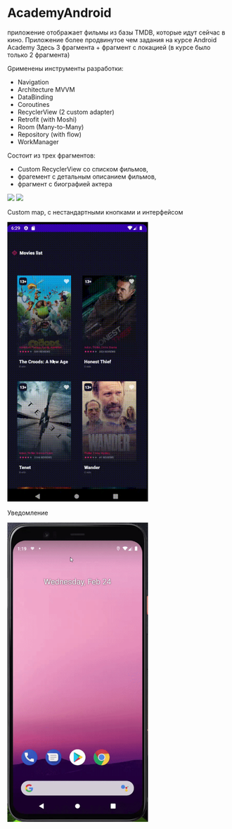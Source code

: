 # AcademyAndroid
приложение отображает фильмы из базы TMDB, которые идут сейчас в кино.
Приложение более продвинутое чем задания на курсе Android Academy
Здесь 3 фрагмента + фрагмент с локацией (в курсе было только 2 фрагмента)


Gрименены инструменты разработки:

+ Navigation
+ Architecture MVVM
+ DataBinding
+ Сoroutines
+ RecyclerView (2 custom adapter)
+ Retrofit (with Moshi)
+ Room (Many-to-Many)
+ Repository (with flow)
+ WorkManager

Состоит из трех фрагментов:

* Сustom RecyclerView со списком фильмов,
* фрагемент с детальным описанием фильмов,
* фрагмент с биографией актера

<img src="https://github.com/Art-bond/okRes/blob/main/transition2.gif" width="320">

<img src="https://github.com/Art-bond/okRes/blob/main/moviedemo9.gif" width="320">

Custom map, c нестандартными кнопками и интерфейсом

<img src="https://github.com/Art-bond/okRes/blob/main/local.gif" width="320">

Уведомление

<img src="https://github.com/Art-bond/okRes/blob/main/notification.gif" width="320">
